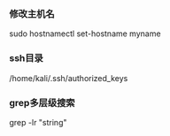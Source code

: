 ### 修改主机名
sudo hostnamectl set-hostname myname

### ssh目录

/home/kali/.ssh/authorized_keys

### grep多层级搜索

grep -lr "string"